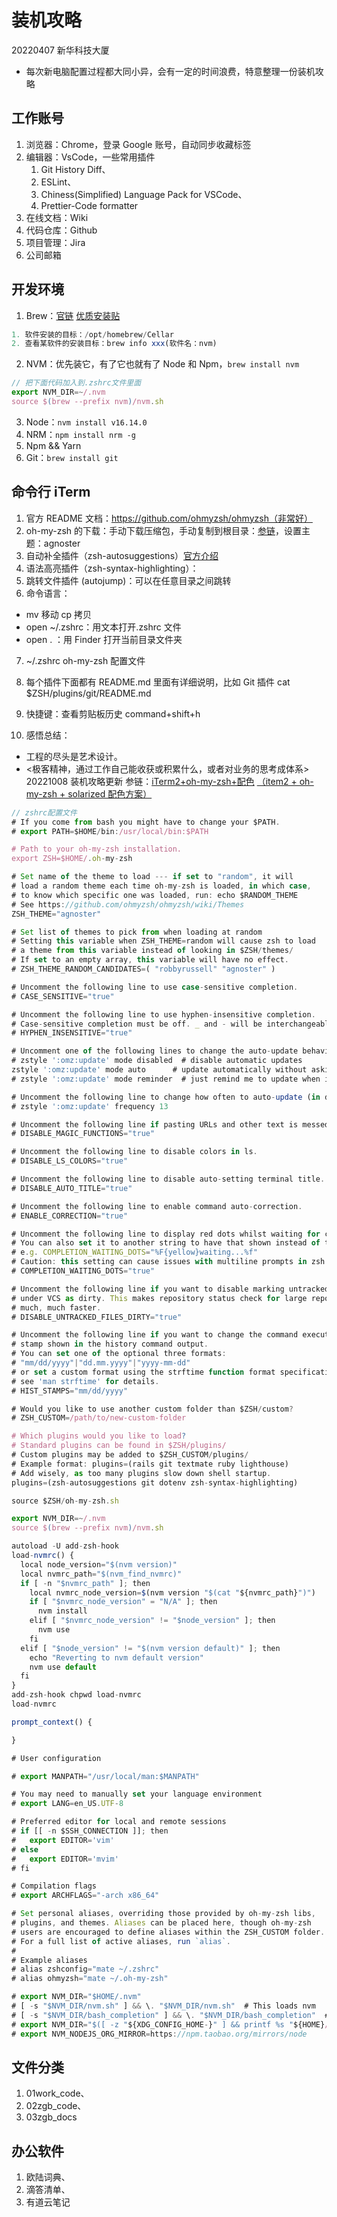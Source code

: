 # 装机攻略

20220407 新华科技大厦

- 每次新电脑配置过程都大同小异，会有一定的时间浪费，特意整理一份装机攻略

## 工作账号

1. 浏览器：Chrome，登录 Google 账号，自动同步收藏标签
2. 编辑器：VsCode，一些常用插件
   1. Git History Diff、
   2. ESLint、
   3. Chiness(Simplified) Language Pack for VSCode、
   4. Prettier-Code formatter
3. 在线文档：Wiki
4. 代码仓库：Github
5. 项目管理：Jira
6. 公司邮箱

## 开发环境

1. Brew：[官链](https://brew.sh/index_zh-cn) [优质安装贴](https://zhuanlan.zhihu.com/p/111014448)

```js
1. 软件安装的目标：/opt/homebrew/Cellar
2. 查看某软件的安装目标：brew info xxx(软件名：nvm)
```

2. NVM：优先装它，有了它也就有了 Node 和 Npm，`brew install nvm`

```js
// 把下面代码加入到.zshrc文件里面
export NVM_DIR=~/.nvm
source $(brew --prefix nvm)/nvm.sh
```

3. Node：`nvm install v16.14.0`
4. NRM：`npm install nrm -g`
5. Npm && Yarn
6. Git：`brew install git`

## 命令行 iTerm

1. 官方 README 文档：https://github.com/ohmyzsh/ohmyzsh（非常好）
2. oh-my-zsh 的下载：手动下载压缩包，手动复制到根目录：[参链](https://juejin.cn/post/6844904178075058189)，设置主题：agnoster
3. 自动补全插件（zsh-autosuggestions）[官方介绍](https://github.blog/2021-09-01-improving-git-protocol-security-github/)
4. 语法高亮插件（zsh-syntax-highlighting）：
5. 跳转文件插件 (autojump)：可以在任意目录之间跳转
6. 命令语言：

- mv 移动 cp 拷贝
- open ~/.zshrc：用文本打开.zshrc 文件
- open . ：用 Finder 打开当前目录文件夹

7. ~/.zshrc oh-my-zsh 配置文件
8. 每个插件下面都有 README.md 里面有详细说明，比如 Git 插件 cat $ZSH/plugins/git/README.md
9. 快捷键：查看剪贴板历史 command+shift+h

10. 感悟总结：

- 工程的尽头是艺术设计。
- <极客精神，通过工作自己能收获或积累什么，或者对业务的思考成体系> 20221008 装机攻略更新
  参链：[iTerm2+oh-my-zsh+配色](https://juejin.cn/post/7064496372648509471) [（item2 + oh-my-zsh + solarized 配色方案）](https://www.cnblogs.com/weixuqin/p/7029177.html)

```js
// zshrc配置文件
# If you come from bash you might have to change your $PATH.
# export PATH=$HOME/bin:/usr/local/bin:$PATH

# Path to your oh-my-zsh installation.
export ZSH=$HOME/.oh-my-zsh

# Set name of the theme to load --- if set to "random", it will
# load a random theme each time oh-my-zsh is loaded, in which case,
# to know which specific one was loaded, run: echo $RANDOM_THEME
# See https://github.com/ohmyzsh/ohmyzsh/wiki/Themes
ZSH_THEME="agnoster"

# Set list of themes to pick from when loading at random
# Setting this variable when ZSH_THEME=random will cause zsh to load
# a theme from this variable instead of looking in $ZSH/themes/
# If set to an empty array, this variable will have no effect.
# ZSH_THEME_RANDOM_CANDIDATES=( "robbyrussell" "agnoster" )

# Uncomment the following line to use case-sensitive completion.
# CASE_SENSITIVE="true"

# Uncomment the following line to use hyphen-insensitive completion.
# Case-sensitive completion must be off. _ and - will be interchangeable.
# HYPHEN_INSENSITIVE="true"

# Uncomment one of the following lines to change the auto-update behavior
# zstyle ':omz:update' mode disabled  # disable automatic updates
zstyle ':omz:update' mode auto      # update automatically without asking
# zstyle ':omz:update' mode reminder  # just remind me to update when it's time

# Uncomment the following line to change how often to auto-update (in days).
# zstyle ':omz:update' frequency 13

# Uncomment the following line if pasting URLs and other text is messed up.
# DISABLE_MAGIC_FUNCTIONS="true"

# Uncomment the following line to disable colors in ls.
# DISABLE_LS_COLORS="true"

# Uncomment the following line to disable auto-setting terminal title.
# DISABLE_AUTO_TITLE="true"

# Uncomment the following line to enable command auto-correction.
# ENABLE_CORRECTION="true"

# Uncomment the following line to display red dots whilst waiting for completion.
# You can also set it to another string to have that shown instead of the default red dots.
# e.g. COMPLETION_WAITING_DOTS="%F{yellow}waiting...%f"
# Caution: this setting can cause issues with multiline prompts in zsh < 5.7.1 (see #5765)
# COMPLETION_WAITING_DOTS="true"

# Uncomment the following line if you want to disable marking untracked files
# under VCS as dirty. This makes repository status check for large repositories
# much, much faster.
# DISABLE_UNTRACKED_FILES_DIRTY="true"

# Uncomment the following line if you want to change the command execution time
# stamp shown in the history command output.
# You can set one of the optional three formats:
# "mm/dd/yyyy"|"dd.mm.yyyy"|"yyyy-mm-dd"
# or set a custom format using the strftime function format specifications,
# see 'man strftime' for details.
# HIST_STAMPS="mm/dd/yyyy"

# Would you like to use another custom folder than $ZSH/custom?
# ZSH_CUSTOM=/path/to/new-custom-folder

# Which plugins would you like to load?
# Standard plugins can be found in $ZSH/plugins/
# Custom plugins may be added to $ZSH_CUSTOM/plugins/
# Example format: plugins=(rails git textmate ruby lighthouse)
# Add wisely, as too many plugins slow down shell startup.
plugins=(zsh-autosuggestions git dotenv zsh-syntax-highlighting)

source $ZSH/oh-my-zsh.sh

export NVM_DIR=~/.nvm
source $(brew --prefix nvm)/nvm.sh

autoload -U add-zsh-hook
load-nvmrc() {
  local node_version="$(nvm version)"
  local nvmrc_path="$(nvm_find_nvmrc)"
  if [ -n "$nvmrc_path" ]; then
    local nvmrc_node_version=$(nvm version "$(cat "${nvmrc_path}")")
    if [ "$nvmrc_node_version" = "N/A" ]; then
      nvm install
    elif [ "$nvmrc_node_version" != "$node_version" ]; then
      nvm use
    fi
  elif [ "$node_version" != "$(nvm version default)" ]; then
    echo "Reverting to nvm default version"
    nvm use default
  fi
}
add-zsh-hook chpwd load-nvmrc
load-nvmrc

prompt_context() {

}

# User configuration

# export MANPATH="/usr/local/man:$MANPATH"

# You may need to manually set your language environment
# export LANG=en_US.UTF-8

# Preferred editor for local and remote sessions
# if [[ -n $SSH_CONNECTION ]]; then
#   export EDITOR='vim'
# else
#   export EDITOR='mvim'
# fi

# Compilation flags
# export ARCHFLAGS="-arch x86_64"

# Set personal aliases, overriding those provided by oh-my-zsh libs,
# plugins, and themes. Aliases can be placed here, though oh-my-zsh
# users are encouraged to define aliases within the ZSH_CUSTOM folder.
# For a full list of active aliases, run `alias`.
#
# Example aliases
# alias zshconfig="mate ~/.zshrc"
# alias ohmyzsh="mate ~/.oh-my-zsh"

# export NVM_DIR="$HOME/.nvm"
# [ -s "$NVM_DIR/nvm.sh" ] && \. "$NVM_DIR/nvm.sh"  # This loads nvm
# [ -s "$NVM_DIR/bash_completion" ] && \. "$NVM_DIR/bash_completion"  # This loads nvm bash_completion
# export NVM_DIR="$([ -z "${XDG_CONFIG_HOME-}" ] && printf %s "${HOME}/.nvm" || printf %s "${XDG_CONFIG_HOME}/nvm")" [ -s "$NVM_DIR/nvm.sh" ] && \. "$NVM_DIR/nvm.sh" # This loads nvm
# export NVM_NODEJS_ORG_MIRROR=https://npm.taobao.org/mirrors/node
```

## 文件分类

1. 01work_code、
2. 02zgb_code、
3. 03zgb_docs

## 办公软件

1. 欧陆词典、
2. 滴答清单、
3. 有道云笔记
